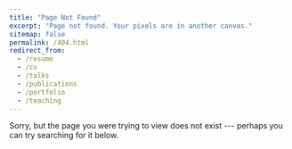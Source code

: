 ```yaml
---
title: "Page Not Found"
excerpt: "Page not found. Your pixels are in another canvas."
sitemap: false
permalink: /404.html
redirect_from:
  - /resume
  - /cv
  - /talks
  - /publications
  - /portfolio
  - /teaching
---
```


Sorry, but the page you were trying to view does not exist --- perhaps you can try searching for it below.

<script type="text/javascript">
  var GOOG_FIXURL_LANG = 'en';
  var GOOG_FIXURL_SITE = '{{ site.url }}'
</script>
<script type="text/javascript"
  src="//linkhelp.clients.google.com/tbproxy/lh/wm/fixurl.js">
</script>
